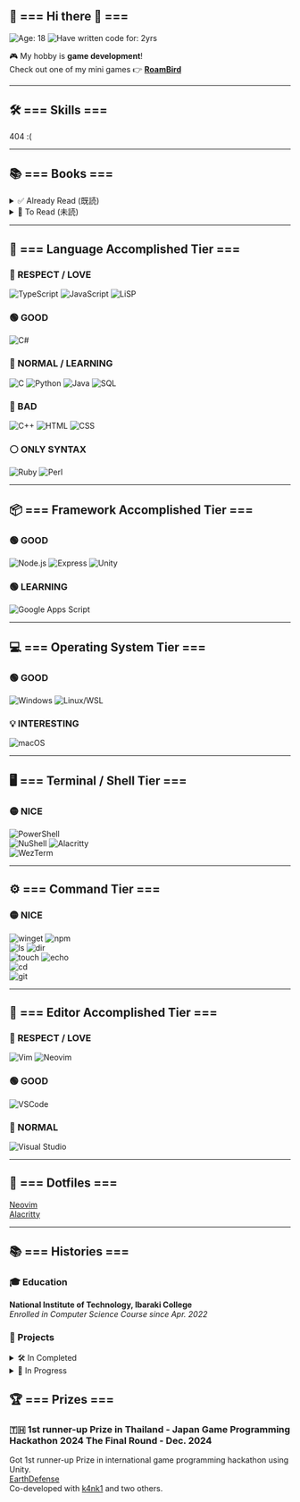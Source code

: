 ## 🌟 === Hi there 👋 ===

![Age: 18](https://img.shields.io/badge/Age-18-orange?style=for-the-badge)
![Have written code for: 2yrs](https://img.shields.io/badge/Have_written_code_for-2_yrs-critical?style=for-the-badge)

🎮 My hobby is **game development**!  
Check out one of my mini games 👉 [**RoamBird**](https://play.unity.com/en/games/dae4eae7-04fb-46ca-8ecd-b6d405c7df6b/fluppybird)

---

## 🛠️ === Skills ===
404 :(

---

## 📚 === Books ===  
<details>
<summary>✅ Already Read (既読)</summary>
- [x] 『ゲームで学ぶJavaScript入門 増補改訂版～ブラウザゲームづくりでHTML＆CSSも身につく！』
- [x] 『確かな力が身につくJavaScript「超」入門 第2版』
- [x] 『1週間でC++の基礎が学べる本 (1週間プログラミング)』
- [x] 『確かな力が身につく C#「超」入門 第3版 (Informatics & IDEA)』
- [x] 『Pythonでつくる ゲーム開発 入門講座』
- [x] 『Pythonでつくる ゲーム開発 入門講座 実践編』
- [x] 『Pythonで作って学べる ゲームのアルゴリズム入門』
- [x] 『確かな力が身につく C#「超」入門 第3版 (Informatics & IDEA)』
- [x] 『スッキリわかるJava入門』
- [x] 『図解AWS (Amazon Web Services) の仕組みとサービスがたった1日でよくわかる』
- [x] 『SQL : ゼロからはじめるデータベース操作』
- [x] 『リーダブルコード』
- [x] 『良いコード／悪いコードで学ぶ設計入門―保守しやすい 成長し続けるコードの書き方』
- [x] 『Java言語で学ぶデザインパターン入門』
- [x] 『達人プログラマー』
- [x] 『ネットワークはなぜつながるのか』
- [x] 『テスト駆動開発』
</details>

<details>
<summary>📖 To Read (未読)</summary>
- [ ] 『Spring徹底入門 : Spring FrameworkによるJavaアプリケーション開発』
- [ ] 『達人に学ぶSQL徹底指南書 第2版 初級者で終わりたくないあなたへ』
- [ ] 『達人に学ぶDB設計徹底指南書 第2版』
- [ ] 『問題解決力を鍛える!アルゴリズムとデータ構造』
- [ ] 『コンピュータシステムの理論と実装』
- [ ] 『コンピュータの構成と設計 MIPS Editoin 第6版 下』
- [ ] 『コンピュータの構成と設計 MIPS Edition 第6版 上』
- [ ] 『ゼロからのOS自作入門』
- [ ] 『オペレーティングシステムの仕組み』
- [ ] 『マスタリングTCP/IP―入門編―』
- [ ] 『ゼロから作るDeep Learning』
- [ ] 『Amazon Web Services』
- [ ] 『Effective Java』
- [ ] 『Clean Code アジャイルソフトウェア達人の技』
- [ ] 『Clean Architecture 達人に学ぶソフトウェアの構造と設計』
- [ ] 『体系的に学ぶ 安全なWebアプリケーションの作り方』
- [ ] 『Docker実践ガイド』
- [ ] 『Kubernetes完全ガイド』
- [ ] 『Kotlin サーバーサイドプログラミング実践開発』
- [ ] 『Good Code, Bad Code ～持続可能な開発のためのソフトウェアエンジニア的思考』
- [ ] 『Web API: The Good Parts』
- [ ] 『Webを支える技術 -HTTP、URI、HTML、そしてREST (WEB+DB PRESSプラスシリーズ)』
- [ ] 『世界で闘うプログラミング力を鍛える本 ~コーディング面接189問とその解法~』
- [ ] 『［作って学ぶ］ブラウザのしくみ──HTTP、HTML、CSS、JavaScriptの裏側 (WEB+DB PRESS plusシリーズ)』
- [ ] 『Javaによる関数型プログラミング ―Java 8ラムダ式とStream』
- [ ] 『［試して理解］Linuxのしくみ　―実験と図解で学ぶOS、仮想マシン、コンテナの基礎知識』
- [ ] 『データ指向アプリケーションデザイン ―信頼性、拡張性、保守性の高い分散システム設計の原理』
- [ ] 『冒険の書　AI時代のアンラーニング』
- [ ] 『チェス上達の手引き　第2版(チェス・クラシックス ; 8)』
- [ ] 『実践Rustプログラミング入門』  
</details>

---

## 🧠 === Language Accomplished Tier ===

### 💛 RESPECT / LOVE  
![TypeScript](https://img.shields.io/badge/TypeScript-LOVE-blue?style=for-the-badge&logo=typescript)
![JavaScript](https://img.shields.io/badge/JavaScript-RESPECT-blue?style=for-the-badge&logo=javascript)
![LiSP](https://img.shields.io/badge/LiSP-RESPECT-red?style=for-the-badge&logo=gnu)

### 🟢 GOOD  
![C#](https://img.shields.io/badge/C%23/UNITY-GOOD-green?style=for-the-badge&logo=c-sharp)

### 🔵 NORMAL / LEARNING  
![C](https://img.shields.io/badge/C-NORMAL-blue?style=for-the-badge&logo=c)
![Python](https://img.shields.io/badge/Python-LEARNING-blue?style=for-the-badge&logo=python)
![Java](https://img.shields.io/badge/Java-LEARNING-blue?style=for-the-badge&logo=java)
![SQL](https://img.shields.io/badge/SQL-LEARNING-blue?style=for-the-badge&logo=postgresql)

### 🔴 BAD  
![C++](https://img.shields.io/badge/C%2B%2B-BAD-red?style=for-the-badge&logo=c%2B%2B)
![HTML](https://img.shields.io/badge/HTML-BAD-red?style=for-the-badge&logo=html5)
![CSS](https://img.shields.io/badge/CSS-BAD-red?style=for-the-badge&logo=css3)

### ⚪️ ONLY SYNTAX  
![Ruby](https://img.shields.io/badge/Ruby-ONLYSYNTAX-lightgrey?style=for-the-badge&logo=ruby)
![Perl](https://img.shields.io/badge/Perl-ONLYSYNTAX-lightgrey?style=for-the-badge&logo=perl)

---

## 📦 === Framework Accomplished Tier ===

### 🟢 GOOD  
![Node.js](https://img.shields.io/badge/Node.js-GOOD-green?style=for-the-badge&logo=node.js)
![Express](https://img.shields.io/badge/Express-GOOD-green?style=for-the-badge&logo=express)
![Unity](https://img.shields.io/badge/Unity-GOOD-green?style=for-the-badge&logo=unity)  

### 🟢 LEARNING  
![Google Apps Script](https://img.shields.io/badge/GAS-GOOD-green?style=for-the-badge&logo=google)

---

## 💻 === Operating System Tier ===

### 🟢 GOOD  
![Windows](https://img.shields.io/badge/Windows-GOOD-blue?style=for-the-badge&logo=windows)
![Linux/WSL](https://img.shields.io/badge/Linux%2FWSL-GOOD-green?style=for-the-badge&logo=linux)

### 💡 INTERESTING  
![macOS](https://img.shields.io/badge/macOS-INTERESTING-lightgrey?style=for-the-badge&logo=apple)

---

## 🖥️ === Terminal / Shell Tier ===

### 🟡 NICE  
![PowerShell](https://img.shields.io/badge/PowerShell-NICE-yellow?style=for-the-badge&logo=powershell)  
![NuShell](https://img.shields.io/badge/NuShell-NICE-yellow?style=for-the-badge&logo=nushell)
![Alacritty](https://img.shields.io/badge/Alacritty-NICE-yellow?style=for-the-badge)  
![WezTerm](https://img.shields.io/badge/WezTerm-Normal-blue?style=for-the-badge)

---

## ⚙️ === Command Tier ===

### 🟡 NICE  
![winget](https://img.shields.io/badge/winget-NICE-yellow?style=for-the-badge)
![npm](https://img.shields.io/badge/npm-NICE-yellow?style=for-the-badge&logo=npm)  
![ls](https://img.shields.io/badge/ls-NICE-yellow?style=for-the-badge)
![dir](https://img.shields.io/badge/dir-NICE-yellow?style=for-the-badge)  
![touch](https://img.shields.io/badge/touch-NICE-yellow?style=for-the-badge)
![echo](https://img.shields.io/badge/echo-NICE-yellow?style=for-the-badge)  
![cd](https://img.shields.io/badge/cd-NICE-yellow?style=for-the-badge)  
![git](https://img.shields.io/badge/git-NICE-yellow?style=for-the-badge&logo=git)

---

## 📝 === Editor Accomplished Tier ===

### 💛 RESPECT / LOVE  
![Vim](https://img.shields.io/badge/Vim-LOVE-yellow?style=for-the-badge&logo=vim)
![Neovim](https://img.shields.io/badge/Neovim-LOVE-yellow?style=for-the-badge&logo=neovim)

### 🟢 GOOD  
![VSCode](https://img.shields.io/badge/VSCode-GOOD-green?style=for-the-badge&logo=visualstudiocode)

### 🔵 NORMAL  
![Visual Studio](https://img.shields.io/badge/Visual%20Studio-NORMAL-blue?style=for-the-badge&logo=visualstudio)

---

## 🔌 === Dotfiles ===  
[Neovim](https://github.com/Tomarun029831/NeovimSettings)  
[Alacritty](https://github.com/Tomarun029831/AlacrittySettings)  

---


## 📚 === Histories ===  

### 🎓 Education  
**National Institute of Technology, Ibaraki College**  
_Enrolled in Computer Science Course since Apr. 2022_

### 🧪 Projects  
<details>
<summary>🛠️ In Completed</summary>
<ul>
  <li>3I Shikosai</li>
</ul>
</details>

<details>
<summary>🚧 In Progress</summary>
<ul>
  <li><a href="https://play.unity.com/en/games/dae4eae7-04fb-46ca-8ecd-b6d405c7df6b/roambird">RoamBird</a></li>
  <li><a href="https://github.com/Tomarun029831/BlackBoardCleaner">BlackBoardCleaner</a></li>
  <li><a href="https://www.smbcnikko.co.jp/fs/kosen/202503">Kosen Intercollegiates Challenge</li>
  <li><a href="https://www.procon.gr.jp">36th Matsue Programming Contest (Task-Oriented Division)</a></li>
</ul>
</details>

## 🏆 === Prizes ===  
### 🇹🇭 1st runner-up Prize in Thailand - Japan Game Programming Hackathon 2024 The Final Round - Dec. 2024  
Got 1st runner-up Prize in international game programming hackathon using Unity.  
[EarthDefense](https://play.unity.com/en/games/f29d60f8-c03a-43ed-9983-1281f630518e/earth-defense)  
Co-developed with [k4nk1](https://github.com/k4nk1) and two others.
